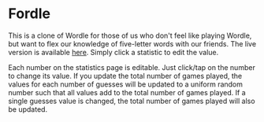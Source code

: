 # Fordle
This is a clone of Wordle for those of us who don't feel like playing Wordle, but want to flex our knowledge of five-letter words with our friends. The live version is available [here](https://fordle-nine.vercel.app/). Simply click a statistic to edit the value. 

Each number on the statistics page is editable. Just click/tap on the number to change its value. If you update the total number of games played, the values for each number of guesses will be updated to a uniform random number such that all values add to the total number of games played. If a single guesses value is changed, the total number of games played will also be updated.
